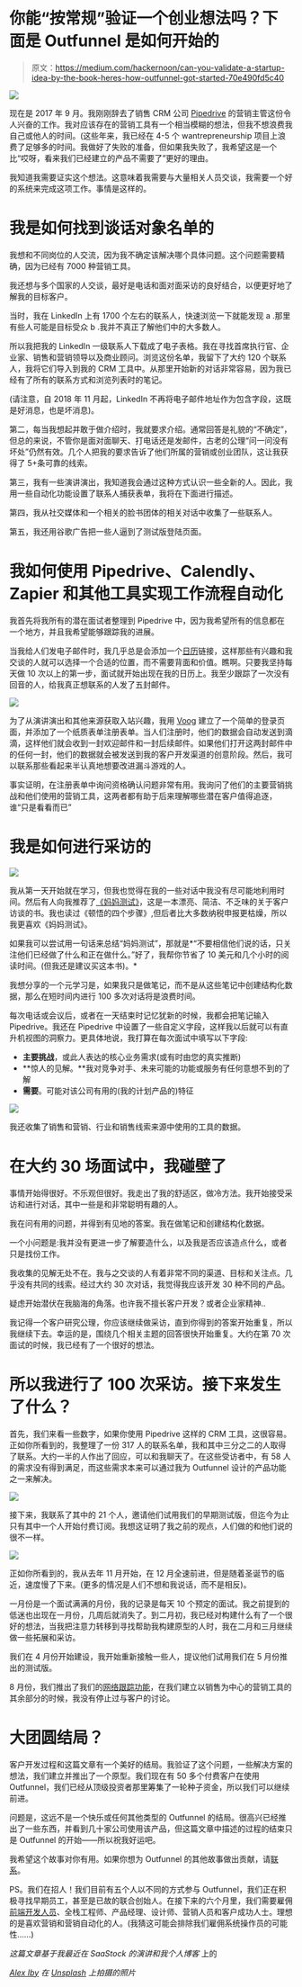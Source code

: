 # 你能“按常规”验证一个创业想法吗？下面是 Outfunnel 是如何开始的

> 原文：<https://medium.com/hackernoon/can-you-validate-a-startup-idea-by-the-book-heres-how-outfunnel-got-started-70e490fd5c40>

![](img/889c165443dcec307ba674bee1e6100d.png)

现在是 2017 年 9 月。我刚刚辞去了销售 CRM 公司 [Pipedrive](https://www.pipedrive.com) 的营销主管这份令人兴奋的工作。我对应该存在的营销工具有一个相当模糊的想法，但我不想浪费我自己或他人的时间。(这些年来，我已经在 4-5 个 wantrepreneurship 项目上浪费了足够多的时间。我做好了失败的准备，但如果我失败了，我希望这是一个比“哎呀，看来我们已经建立的产品不需要了”更好的理由。

我知道我需要证实这个想法。这意味着我需要与大量相关人员交谈，我需要一个好的系统来完成这项工作。事情是这样的。

# **我是如何找到谈话对象名单的**

我想和不同岗位的人交流，因为我不确定该解决哪个具体问题。这个问题需要精确，因为已经有 7000 种营销工具。

我还想与多个国家的人交谈，最好是电话和面对面采访的良好结合，以便更好地了解我的目标客户。

当时，我在 LinkedIn 上有 1700 个左右的联系人，快速浏览一下就能发现 a .那里有些人可能是目标受众 b .我并不真正了解他们中的大多数人。

所以我把我的 LinkedIn 一级联系人下载成了电子表格。我在寻找首席执行官、企业家、销售和营销领导以及商业顾问。浏览这份名单，我留下了大约 120 个联系人，我将它们导入到我的 CRM 工具中。从那里开始新的对话非常容易，因为我已经有了所有的联系方式和浏览列表时的笔记。

(请注意，自 2018 年 11 月起，LinkedIn 不再将电子邮件地址作为包含字段，这既是好消息，也是坏消息)。

第二，每当我想起并敢于做介绍时，我就要求介绍。通常回答是礼貌的“不确定”，但总的来说，不管你是面对面聊天、打电话还是发邮件，古老的公理“问一问没有坏处”仍然有效。几个人把我的要求告诉了他们所属的营销或创业团队，这让我获得了 5+条可靠的线索。

第三，我有一些演讲演出，我知道我会通过这种方式认识一些全新的人。因此，我用一些自动化功能设置了联系人捕获表单，我将在下面进行描述。

第四，我从社交媒体和一个相关的脸书团体的相关对话中收集了一些联系人。

第五，我还用谷歌广告把一些人逼到了测试版登陆页面。

# **我如何使用 Pipedrive、Calendly、Zapier 和其他工具实现工作流程自动化**

我首先将我所有的潜在面试者整理到 Pipedrive 中，因为我希望所有的信息都在一个地方，并且我希望能够跟踪我的进展。

当我给人们发电子邮件时，我几乎总是会添加一个[日历](http://calendly.com)链接，这样那些有兴趣和我交谈的人就可以选择一个合适的位置，而不需要背面和价值。瞧啊。只要我坚持每天做 10 次以上的第一步，面试就开始出现在我的日历上。我至少跟踪了一次没有回音的人，给我真正想联系的人发了五封邮件。

![](img/b6fe2904809df72102d8d8ac909b982d.png)

为了从演讲演出和其他来源获取入站兴趣，我用 [Voog](https://www.voog.com/) 建立了一个简单的登录页面，并添加了一个纸质表单注册表单。当人们注册时，他们的数据会自动发送到滴滴，这样他们就会收到一封欢迎邮件和一封后续邮件。如果他们打开这两封邮件中的任何一封，他们的数据就会被发送到我的客户开发渠道的创意阶段。然后，我可以联系那些看起来半认真地想要改进漏斗游戏的人。

事实证明，在注册表单中询问资格确认问题非常有用。我询问了他们的主要营销挑战和他们使用的营销工具，这两者都有助于后来理解哪些潜在客户值得追逐，谁“只是看看而已”

# **我是如何进行采访的**

![](img/d50a3d78ff8e1dbc9f940575fd12df45.png)

我从第一天开始就在学习，但我也觉得在我的一些对话中我没有尽可能地利用时间。然后有人向我推荐了[《妈妈测试》](http://momtestbook.com/)，这是一本漂亮、简洁、不乏味的关于客户访谈的书。我也读过《顿悟的四个步骤》,但后者比大多数纳税申报更枯燥，所以我更喜欢《妈妈测试》。

如果我可以尝试用一句话来总结“妈妈测试”，那就是*“不要相信他们说的话，只关注他们已经做了什么和正在做什么。”好了，我帮你节省了 10 美元和几个小时的阅读时间。(但我还是建议买这本书)。*

我想分享的一个元学习是，如果我只是做笔记，而不是从这些笔记中创建结构化数据，那么在短时间内进行 100 多次对话将是浪费时间。

每次电话或会议后，或者在一天结束时记忆犹新的时候，我都会把笔记输入 Pipedrive。我还在 Pipedrive 中设置了一些自定义字段，这样我以后就可以有直升机视图的洞察力。更具体地说，我打算在每次面试中填写以下字段:

*   **主要挑战**，或此人表达的核心业务需求(或有时由您的真实推断)
*   **惊人的见解。**我对竞争对手、未来可能的功能或服务有任何意想不到的了解
*   **需要**。可能对该公司有用的(我的计划产品的)特征

![](img/22c9cc9463ba5dc8863f707fb778cb80.png)

我还收集了销售和营销、行业和销售线索来源中使用的工具的数据。

# **在大约 30 场面试中，我碰壁了**

事情开始得很好。不乐观但很好。我走出了我的舒适区，做冷方法。我开始接受采访和进行对话，其中一些是和非常聪明有趣的人。

我在问有用的问题，并得到有见地的答案。我在做笔记和创建结构化数据。

一个小问题是:我并没有更进一步了解要造什么，以及我是否应该造点什么，或者只是找份工作。

我收集的见解无处不在。我与之交谈的人有着非常不同的渠道、目标和关注点。几乎没有共同的线索。经过大约 30 次对话，我觉得我应该开发 30 种不同的产品。

疑虑开始潜伏在我脑海的角落。也许我不擅长客户开发？或者企业家精神..

我记得一个客户研究公理，你应该继续做采访，直到你得到的答案开始重复，所以我继续下去。幸运的是，围绕几个相关主题的回答很快开始重复。大约在第 70 次面试的时候，我已经有了一个很好的想法。

# 所以我进行了 100 次采访。接下来发生了什么？

首先，我们来看一些数字，如果你使用 Pipedrive 这样的 CRM 工具，这很容易。正如你所看到的，我整理了一份 317 人的联系名单，我和其中三分之二的人取得了联系。大约一半的人作出了回应，可以和我聊天了。在这些受访者中，有 58 人的需求没有得到满足，而这些需求本来可以通过我为 Outfunnel 设计的产品功能之一来解决。

![](img/49497e608227e5fd50333e67aa554428.png)

接下来，我联系了其中的 21 个人，邀请他们试用我们的早期测试版，但迄今为止只有其中一个人开始付费订阅。我想这证明了我之前的观点，人们做的和他们说的很不一样。

![](img/6cb30f069bb333e4e803c0a7fdbb1fe9.png)

正如你所看到的，我从去年 11 月开始，在 12 月全速前进，但是随着圣诞节的临近，速度慢了下来。(更多的情况是人们不想和我说话，而不是相反)。

一月份是一个面试满满的月份，我的记录是每天 10 个预定的面试。我之前提到的低迷也出现在一月份，几周后就消失了。到二月初，我已经对构建什么有了一个很好的想法，当我把注意力转移到寻找帮助我构建原型的人时，我在二月和三月继续做一些拓展和采访。

我们在 4 月份开始建设，我开始重新接触一些人，提议他们试用我们在 5 月份推出的测试版。

8 月份，我们推出了我们的[网络跟踪功能](https://outfunnel.com/web-tracking-future-vision/)，在我们建立以销售为中心的营销工具的其余部分的时候，我没有停止过与客户的讨论。

# **大团圆结局？**

客户开发过程和这篇文章有一个美好的结局。我验证了这个问题，一些解决方案的想法，我们建立并推出了一个原型。我们现在有 50 多个付费客户在使用 Outfunnel，我们已经从顶级投资者那里筹集了一轮种子资金，所以我们可以继续前进。

问题是，这远不是一个快乐或任何其他类型的 Outfunnel 的结局。很高兴已经推出了一些东西，并看到几十家公司使用该产品，但这篇文章中描述的过程的结束只是 Outfunnel 的开始——所以祝我好运吧。

我希望这个故事对你有用。如果你想为 Outfunnel 的其他故事做出贡献，请[联系](mailto:andrus@outfunnel.com)。

PS。我们在招人！我们目前有五个人以不同的方式参与 Outfunnel，我们正在积极寻找早期员工，甚至是已故的联合创始人。在接下来的六个月里，我们需要雇佣[前端开发人员](https://outfunnel.com/senior-front-end-developer/)、全栈工程师、产品经理、设计师、营销人员和客户成功人士。理想的是喜欢营销和营销自动化的人。(我猜这可能会排除我们雇佣系统操作员的可能性……)

*这篇文章基于我最近在 SaaStock 的演讲和我个人博客* 上的[](http://purde.net/2018/02/customer-development-pipedrive/)

*[Alex Iby](https://unsplash.com/photos/dGDmRqzPID0?utm_source=unsplash&utm_medium=referral&utm_content=creditCopyText) 在 [Unsplash](https://unsplash.com/search/photos/path?utm_source=unsplash&utm_medium=referral&utm_content=creditCopyText) 上拍摄的照片*